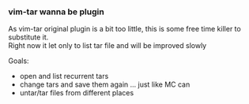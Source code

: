 ### vim-tar wanna be plugin

As vim-tar original plugin is a bit too little, this is some free time killer to substitute it.  
Right now it let only to list tar file and will be improved slowly  

Goals:  
* open and list recurrent tars  
* change tars and save them again ... just like MC can  
* untar/tar files from different places  
